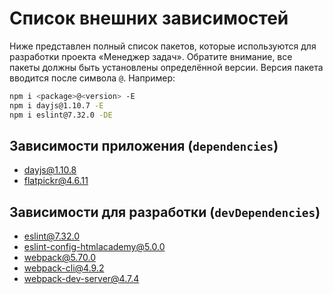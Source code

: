 # Список внешних зависимостей

Ниже представлен полный список пакетов, которые используются для разработки проекта «Менеджер задач». Обратите внимание, все пакеты должны быть установлены определённой версии. Версия пакета вводится после символа `@`. Например:

```bash
npm i <package>@<version> -E
npm i dayjs@1.10.7 -E
npm i eslint@7.32.0 -DE
```

## Зависимости приложения (`dependencies`)

- dayjs@1.10.8
- flatpickr@4.6.11
<!-- - he@1.2.0 -->
<!-- - chart.js@2.9.4 -->
<!-- - chartjs-plugin-datalabels@0.7.0 -->

## Зависимости для разработки (`devDependencies`)

- eslint@7.32.0
- eslint-config-htmlacademy@5.0.0
- webpack@5.70.0
- webpack-cli@4.9.2
- webpack-dev-server@4.7.4
<!-- - @babel/core@7.16.0
- @babel/plugin-proposal-class-properties@7.16.0 -->
<!-- - @babel/plugin-proposal-nullish-coalescing-operator@7.16.0
- @babel/plugin-proposal-optional-chaining@7.16.0
- @babel/eslint-parser@7.16.0
- babel-loader@8.2.3 -->
<!-- - css-loader@6.5.1
- style-loader@3.3.1 -->
